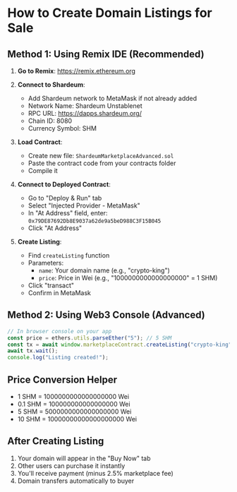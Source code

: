# How to Create Domain Listings for Sale

## Method 1: Using Remix IDE (Recommended)

1. **Go to Remix**: https://remix.ethereum.org
2. **Connect to Shardeum**: 
   - Add Shardeum network to MetaMask if not already added
   - Network Name: Shardeum Unstablenet
   - RPC URL: https://dapps.shardeum.org/
   - Chain ID: 8080
   - Currency Symbol: SHM

3. **Load Contract**:
   - Create new file: `ShardeumMarketplaceAdvanced.sol`
   - Paste the contract code from your contracts folder
   - Compile it

4. **Connect to Deployed Contract**:
   - Go to "Deploy & Run" tab
   - Select "Injected Provider - MetaMask" 
   - In "At Address" field, enter: `0x79DE87692Db8E9037a62de9a5beD988C3F15B045`
   - Click "At Address"

5. **Create Listing**:
   - Find `createListing` function
   - Parameters:
     - `name`: Your domain name (e.g., "crypto-king")
     - `price`: Price in Wei (e.g., "1000000000000000000" = 1 SHM)
   - Click "transact"
   - Confirm in MetaMask

## Method 2: Using Web3 Console (Advanced)

```javascript
// In browser console on your app
const price = ethers.utils.parseEther("5"); // 5 SHM
const tx = await window.marketplaceContract.createListing("crypto-king", price);
await tx.wait();
console.log("Listing created!");
```

## Price Conversion Helper

- 1 SHM = 1000000000000000000 Wei
- 0.1 SHM = 100000000000000000 Wei  
- 5 SHM = 5000000000000000000 Wei
- 10 SHM = 10000000000000000000 Wei

## After Creating Listing

1. Your domain will appear in the "Buy Now" tab
2. Other users can purchase it instantly
3. You'll receive payment (minus 2.5% marketplace fee)
4. Domain transfers automatically to buyer